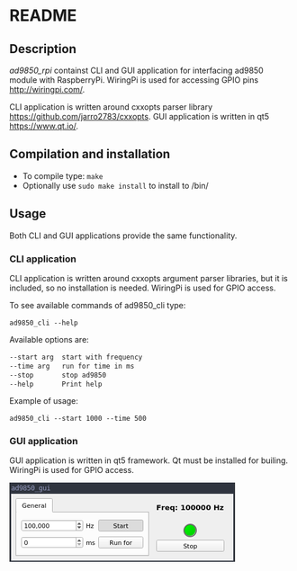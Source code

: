 README
======


Description
-----------

*ad9850_rpi* containst CLI and GUI application for interfacing ad9850 module with RaspberryPi.
WiringPi is used for accessing GPIO pins <http://wiringpi.com/>.

CLI application is written around cxxopts parser library <https://github.com/jarro2783/cxxopts>.
GUI application is written in qt5 <https://www.qt.io/>.


Compilation and installation
----------------------------

- To compile type: `make`
- Optionally use `sudo make install` to install to /bin/


Usage
-----

Both CLI and GUI applications provide the same functionality.

### CLI application

CLI application is written around cxxopts argument parser libraries, but it is included, so no installation is needed.
WiringPi is used for GPIO access.

To see available commands of ad9850_cli type:

	ad9850_cli --help

Available options are:

    --start arg  start with frequency
    --time arg   run for time in ms
    --stop       stop ad9850
    --help       Print help

Example of usage:

    ad9850_cli --start 1000 --time 500

### GUI application

GUI application is written in qt5 framework.
Qt must be installed for builing.
WiringPi is used for GPIO access.

![GUI application](https://github.com/Risto97/ad9850_rpi/blob/master/docs/img/ad9850_gui.png)

